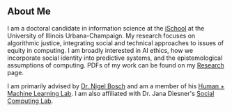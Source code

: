 ## About Me

I am a doctoral candidate in information science at the [iSchool](https://ischool.illinois.edu/) at the University of Illinois Urbana-Champaign.
My research focuses on algorithmic justice, integrating social and technical approaches to issues of equity in computing.
I am broadly interested in AI ethics, how we incorporate social identity into predictive systems, and the epistemological assumptions of computing.
PDFs of my work can be found on my [Research](https://clarabelitz.com/research) page.

I am primarily advised by [Dr. Nigel Bosch](https://pnigel.com) and am a member of his [Human + Machine Learning Lab](https://humanplusml.com/).
I am also affiliated with Dr. Jana Diesner's [Social Computing Lab](http://jdiesnerlab.ischool.illinois.edu/).
